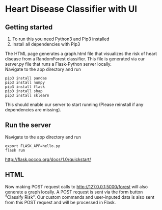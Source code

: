 # Heart Disease Classifier with UI

## Getting started
1. To run this you need Python3 and Pip3 installed
2. Install all dependencies with Pip3

The HTML page generates a graph.html file that visualizes the risk of heart disease from a RandomForest classifier. This file is generated via our server.py file that runs a Flask-Python server locally.<br />
Navigate to the app directory and run
```
pip3 install pandas
pip3 install numpy
pip3 install flask
pip3 install shap
pip3 install sklearn
```

This should enable our server to start running (Please reinstall if any dependencies are missing). 

## Run the server
Navigate to the app directory and run
```
export FLASK_APP=hello.py
flask run
```
http://flask.pocoo.org/docs/1.0/quickstart/

## HTML
Now making POST request calls to http://127.0.0.1:5000/forest will also generate a graph locally. A POST request is sent via the form button "Classify Risk". Our custom commands and user-inputed data is also sent from this POST request and will be processed in Flask.